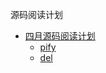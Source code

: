 源码阅读计划

- [四月源码阅读计划](#packages)
	- [pify](pify)
	- [del](del)












[1]: https://github.com/fanyifanbumaimeng/pify       "pify"
[2]: https://github.com/fanyifanbumaimeng/del  "del"
